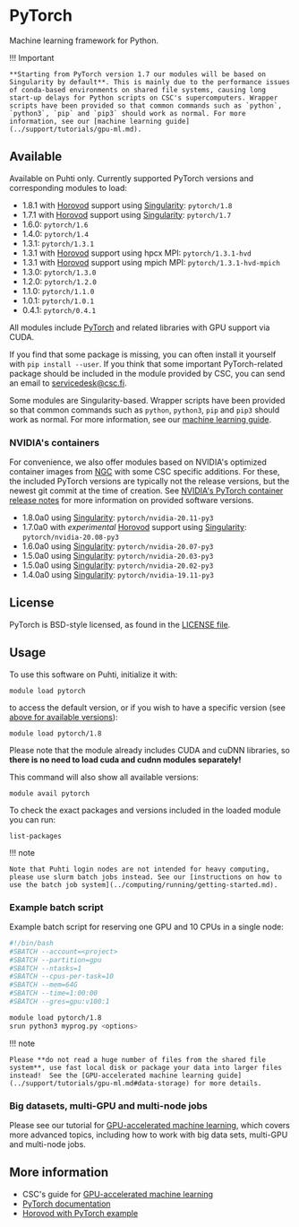 # PyTorch

Machine learning framework for Python.

!!! Important

    **Starting from PyTorch version 1.7 our modules will be based on Singularity by default**. This is mainly due to the performance issues of conda-based environments on shared file systems, causing long  start-up delays for Python scripts on CSC's supercomputers. Wrapper scripts have been provided so that common commands such as `python`, `python3`, `pip` and `pip3` should work as normal. For more information, see our [machine learning guide](../support/tutorials/gpu-ml.md).


## Available

Available on Puhti only.  Currently supported PyTorch versions and corresponding modules to load:

- 1.8.1 with [Horovod](../support/tutorials/gpu-ml.md#multi-gpu-and-multi-node-jobs) support using [Singularity](../support/tutorials/gpu-ml.md#singularity): `pytorch/1.8`
- 1.7.1 with [Horovod](../support/tutorials/gpu-ml.md#multi-gpu-and-multi-node-jobs) support using [Singularity](../support/tutorials/gpu-ml.md#singularity): `pytorch/1.7`
- 1.6.0: `pytorch/1.6`
- 1.4.0: `pytorch/1.4`
- 1.3.1: `pytorch/1.3.1`
- 1.3.1 with [Horovod](../support/tutorials/gpu-ml.md#multi-gpu-and-multi-node-jobs) support using hpcx MPI: `pytorch/1.3.1-hvd`
- 1.3.1 with [Horovod](../support/tutorials/gpu-ml.md#multi-gpu-and-multi-node-jobs) support using mpich MPI: `pytorch/1.3.1-hvd-mpich`
- 1.3.0: `pytorch/1.3.0`
- 1.2.0: `pytorch/1.2.0`
- 1.1.0: `pytorch/1.1.0`
- 1.0.1: `pytorch/1.0.1`
- 0.4.1: `pytorch/0.4.1`

All modules include [PyTorch](https://pytorch.org/) and related libraries with GPU support via CUDA.

If you find that some package is missing, you can often install it yourself with `pip install --user`. If you think that some important PyTorch-related package should be included in the module provided by CSC, you can send an email to <servicedesk@csc.fi>.

Some modules are Singularity-based. Wrapper scripts have been provided so that common commands such as `python`, `python3`, `pip` and `pip3` should work as normal. For more information, see our [machine learning guide](../support/tutorials/gpu-ml.md).
 

### NVIDIA's containers

For convenience, we also offer modules based on NVIDIA's optimized
container images from
[NGC](https://ngc.nvidia.com/catalog/containers/nvidia:pytorch) with
some CSC specific additions. For these, the included PyTorch versions
are typically not the release versions, but the newest git commit at
the time of creation. See [NVIDIA's PyTorch container release
notes](https://docs.nvidia.com/deeplearning/frameworks/pytorch-release-notes/index.html)
for more information on provided software versions.

- 1.8.0a0 using [Singularity](../support/tutorials/gpu-ml.md#singularity): `pytorch/nvidia-20.11-py3`
- 1.7.0a0 with *experimental* [Horovod](../support/tutorials/gpu-ml.md#multi-gpu-and-multi-node-jobs) support using [Singularity](../support/tutorials/gpu-ml.md#singularity): `pytorch/nvidia-20.08-py3`
- 1.6.0a0 using [Singularity](../support/tutorials/gpu-ml.md#singularity): `pytorch/nvidia-20.07-py3`
- 1.5.0a0 using [Singularity](../support/tutorials/gpu-ml.md#singularity): `pytorch/nvidia-20.03-py3`
- 1.5.0a0 using [Singularity](../support/tutorials/gpu-ml.md#singularity): `pytorch/nvidia-20.02-py3`
- 1.4.0a0 using [Singularity](../support/tutorials/gpu-ml.md#singularity): `pytorch/nvidia-19.11-py3`


## License

PyTorch is BSD-style licensed, as found in the [LICENSE file](https://github.com/pytorch/pytorch/blob/master/LICENSE).

## Usage

To use this software on Puhti, initialize it with:

```text
module load pytorch
```

to access the default version, or if you wish to have a specific version (see [above for available versions](#available)):

```text
module load pytorch/1.8
```

Please note that the module already includes CUDA and cuDNN libraries, so **there is no need to load cuda and cudnn modules separately!**

This command will also show all available versions:

```text
module avail pytorch
```

To check the exact packages and versions included in the loaded module you can run:

```text
list-packages
```


!!! note 

    Note that Puhti login nodes are not intended for heavy computing, please use slurm batch jobs instead. See our [instructions on how to use the batch job system](../computing/running/getting-started.md).

### Example batch script

Example batch script for reserving one GPU and 10 CPUs in a single node:

```bash
#!/bin/bash
#SBATCH --account=<project>
#SBATCH --partition=gpu
#SBATCH --ntasks=1
#SBATCH --cpus-per-task=10
#SBATCH --mem=64G
#SBATCH --time=1:00:00
#SBATCH --gres=gpu:v100:1

module load pytorch/1.8
srun python3 myprog.py <options>
```

!!! note

    Please **do not read a huge number of files from the shared file system**, use fast local disk or package your data into larger files instead!  See the [GPU-accelerated machine learning guide](../support/tutorials/gpu-ml.md#data-storage) for more details.

### Big datasets, multi-GPU and multi-node jobs

Please see our tutorial for [GPU-accelerated machine learning](../support/tutorials/gpu-ml.md), which covers more advanced topics, including how to work with big data sets, multi-GPU and multi-node jobs.


## More information

- CSC's guide for [GPU-accelerated machine learning](../support/tutorials/gpu-ml.md)
- [PyTorch documentation](https://pytorch.org/docs/stable/index.html)
- [Horovod with PyTorch example](https://github.com/horovod/horovod/blob/master/docs/pytorch.rst)
